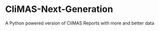 CliMAS-Next-Generation
======================

A Python powered version of CliMAS Reports with more and better data
